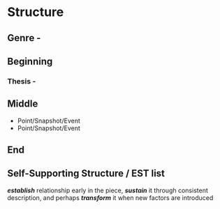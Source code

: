 # Structure

## Genre - 

## Beginning

### Thesis - 

## Middle

* Point/Snapshot/Event 
* Point/Snapshot/Event

## End

## __Self-Supporting Structure / EST list__

__*establish*__ relationship early in the piece, __*sustain*__ it through consistent description, and perhaps __*transform*__ it when new factors are introduced
